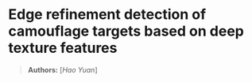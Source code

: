 # Edge refinement detection of camouflage targets based on deep texture features

> **Authors:** 
> [*Hao Yuan*]



